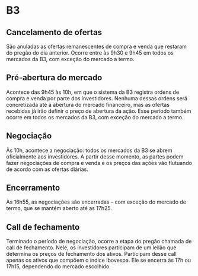 # B3

## Cancelamento de ofertas
São anuladas as ofertas remanescentes de compra e venda que restaram do pregão do dia anterior.
Ocorre entre às 9h30 e 9h45 em todos os mercados da B3, com exceção do mercado a termo.

## Pré-abertura do mercado
Acontece das 9h45 às 10h, em que o sistema da B3 registra ordens de compra e venda por parte dos investidores.
Nenhuma dessas ordens será concretizada até a abertura do mercado financeiro, mas as ofertas recebidas já irão definir o preço de abertura da ação. Esse período também ocorre em todos os mercados da B3, com exceção do mercado a termo.

## Negociação
Às 10h, acontece a negociação: todos os mercados da B3 se abrem oficialmente aos investidores.
A partir desse momento, as partes podem fazer negociações de compra e venda e os preços das ações vão flutuando de acordo com as ofertas diárias.

## Encerramento
Às 16h55, as negociações são encerradas – com exceção do mercado de termo, que se mantém aberto até as 17h25.

## Call de fechamento
Terminado o período de negociação, ocorre a etapa do pregão chamada de call de fechamento. 
Nele, os investidores participam de um leilão que determina os preços de fechamento dos ativos. 
Participam desse call apenas os ativos que compõem o índice Ibovespa. Ele se encerra às 17h ou 17h15, dependendo do mercado escolhido.
